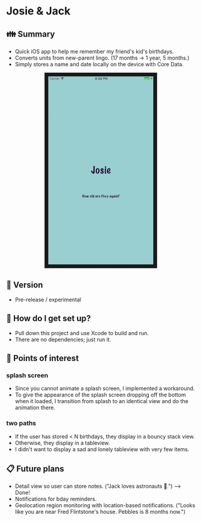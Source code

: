 #  Josie & Jack

## :family: Summary
* Quick iOS app to help me remember my friend's kid's birthdays.
* Converts units from new-parent lingo. (17 months -> 1 year, 5 months.)
* Simply stores a name and date locally on the device with Core Data.

<p align="center">
  <a>
    <img src="jj.gif" title="MVP demo" alt="Demo" border="10" height="500" />
  </a>
</p>

## :baby: Version

* Pre-release / experimental


## :construction_worker: How do I get set up?

* Pull down this project and use Xcode to build and run.
* There are no dependencies; just run it.


## :eyes: Points of interest
### splash screen
* Since you cannot animate a splash screen, I implemented a workaround.
* To give the appearance of the splash screen dropping off the bottom when it loaded, I transition from splash to an identical view and do the animation there.

### two paths
* If the user has stored < N birthdays, they display in a bouncy stack view.
* Otherwise, they display in a tableview.
* I didn't want to display a sad and lonely tableview with very few items.


## :clipboard: Future plans

* Detail view so user can store notes. ("Jack loves astronauts :rocket:.") --> Done! 
* Notifications for bday reminders.
* Geolocation region monitoring with location-based notifications. ("Looks like you are near Fred Flintstone's house. Pebbles is 8 months now.")
